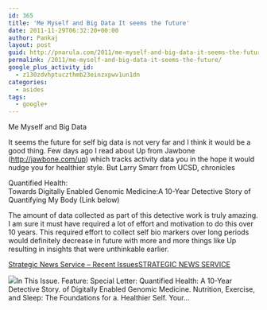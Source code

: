 ```yaml
---
id: 365
title: 'Me Myself and Big Data It seems the future'
date: 2011-11-29T06:32:20+00:00
author: Pankaj
layout: post
guid: http://pnarula.com/2011/me-myself-and-big-data-it-seems-the-future/
permalink: /2011/me-myself-and-big-data-it-seems-the-future/
google_plus_activity_id:
  - z130zdvhptuczthmb23einzxpwv1un1dn
categories:
  - asides
tags:
  - google+
---
```

Me Myself and Big Data 

It seems the future for self big data is not very far and I think it would be a good thing. Few days ago I read about Up from Jawbone (<a href="http://jawbone.com/up" onclick="_gaq.push(['_trackEvent', 'outbound-article', 'http://jawbone.com/up', 'http://jawbone.com/up']);" >http://jawbone.com/up</a>) which tracks activity data you in the hope it would nudge you for healthier style. But Larry Smarr from UCSD, chronicles 

Quantified Health:  
Towards Digitally Enabled Genomic Medicine:A 10-Year Detective Story of Quantifying My Body (Link below)

The amount of data collected as part of this detective work is truly amazing. I am sure it must have required a lot of effort and motivation to do this over 10 years. This required effort to collect self bio markers over long periods would definitely decrease in future with more and more things like Up resulting in insights that were unthinkable earlier.

<a href="http://www.stratnews.com/recentissues.php?mode=show&#038;issue=2011-09-29" onclick="_gaq.push(['_trackEvent', 'outbound-article', 'http://www.stratnews.com/recentissues.php?mode=show&#038;issue=2011-09-29', 'Strategic News Service &#8211; Recent IssuesSTRATEGIC NEWS SERVICE']);" >Strategic News Service &#8211; Recent IssuesSTRATEGIC NEWS SERVICE</a>

<img src="http://images0-focus-opensocial.googleusercontent.com/gadgets/proxy?container=focus&#038;gadget=a&#038;resize_h=100&#038;url=http%3A%2F%2Fwww.stratnews.com%2Fimages%2Fthird_1.jpg" class="alignleft" />In This Issue. Feature: Special Letter: Quantified Health: A 10-Year Detective Story. of Digitally Enabled Genomic Medicine. Nutrition, Exercise, and Sleep: The Foundations for a. Healthier Self. Your&#8230;